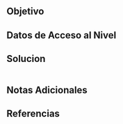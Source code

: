 
## Objetivo

## Datos de Acceso al Nivel

## Solucion

```

```

## Notas Adicionales

## Referencias
